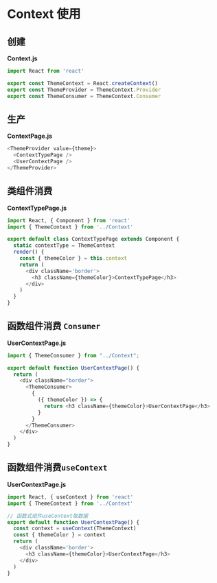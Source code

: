 # Context 使用

## 创建 
**Context.js**
```javascript
import React from 'react'

export const ThemeContext = React.createContext()
export const ThemeProvider = ThemeContext.Provider
export const ThemeConsumer = ThemeContext.Consumer
```
## 生产 
**ContextPage.js**
```javascript
<ThemeProvider value={theme}>
  <ContextTypePage />
  <UserContextPage />
</ThemeProvider>
```
## 类组件消费
**ContextTypePage.js**
```javascript
import React, { Component } from 'react'
import { ThemeContext } from '../Context'

export default class ContextTypePage extends Component {
  static contextType = ThemeContext
  render() {
    const { themeColor } = this.context
    return (
      <div className='border'>
        <h3 className={themeColor}>ContextTypePage</h3>
      </div>
    )
  }
}
```
## 函数组件消费 `Consumer`
**UserContextPage.js**
```javascript
import { ThemeConsumer } from "../Context";

export default function UserContextPage() {
  return (
    <div className="border">
      <ThemeConsumer>
        {
          ({ themeColor }) => {
            return <h3 className={themeColor}>UserContextPage</h3>
          }
        }
      </ThemeConsumer>
    </div>
  )
}
```
## 函数组件消费`useContext`
**UserContextPage.js**
```javascript
import React, { useContext } from 'react'
import { ThemeContext } from '../Context'

// 函数式组件useContext取数据
export default function UserContextPage() {
  const context = useContext(ThemeContext)
  const { themeColor } = context
  return (
    <div className='border'>
      <h3 className={themeColor}>UserContextPage</h3>
    </div>
  )
}
```

